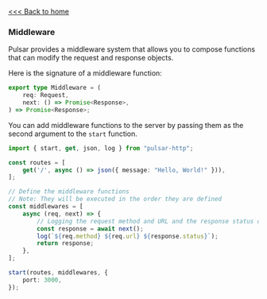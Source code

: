 [<<< Back to home](../README.md)

### Middleware

Pulsar provides a middleware system that allows you to compose functions that can modify the request and response objects.

Here is the signature of a middleware function:

```typescript
export type Middleware = (
    req: Request,
    next: () => Promise<Response>,
) => Promise<Response>;
```

You can add middleware functions to the server by passing them as the second argument to the `start` function.

```typescript
import { start, get, json, log } from "pulsar-http";

const routes = [
    get('/', async () => json({ message: "Hello, World!" })),
];

// Define the middleware functions
// Note: They will be executed in the order they are defined
const middlewares = [
    async (req, next) => {
        // Logging the request method and URL and the response status code
        const response = await next();
        log(`${req.method} ${req.url} ${response.status}`);
        return response;
    },
];

start(routes, middlewares, {
    port: 3000,
});
```